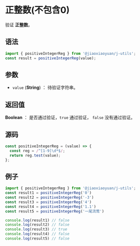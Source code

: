 

# 正整数(不包含0)

验证  **正整数**。

## 语法

```js
import { positiveIntegerReg } from '@jiaoxiaoyuan/j-utils';
const result = positiveIntegerReg(value);
```

## 参数

- `value` (**String**) ： 待验证字符串。

## 返回值

**Boolean** ： 是否通过验证，`true` 通过验证， `false` 没有通过验证。

## 源码

```js
const positiveIntegerReg = (value) => {
  const reg = /^[1-9]\d*$/;
  return reg.test(value);
};
```

## 例子

```js
import { positiveIntegerReg } from '@jiaoxiaoyuan/j-utils';
const result1 = positiveIntegerReg('0')
const result2 = positiveIntegerReg('-3')
const result3 = positiveIntegerReg('4')
const result4 = positiveIntegerReg('1.1')
const result5 = positiveIntegerReg('一尾流莺')

console.log(result1) // false
console.log(result2) // false
console.log(result3) // true
console.log(result4) // false
console.log(result5) // false
```
